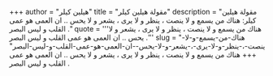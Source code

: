 +++
author = "هيلين كيلر"
title = "مقولة هيلين كيلر"
description = "مقولة هيلين كيلر: هناك من يسمع و لا ينصت ، ينظر و لا يرى ، يشعر و لا يحس .. ان العمى هو عمى القلب و ليس البصر ."
quote = '''هناك من يسمع و لا ينصت ، ينظر و لا يرى ، يشعر و لا يحس .. ان العمى هو عمى القلب و ليس البصر .'''
slug = "هناك-من-يسمع-و-لا-ينصت-،-ينظر-و-لا-يرى-،-يشعر-و-لا-يحس--ان-العمى-هو-عمى-القلب-و-ليس-البصر"
+++
هناك من يسمع و لا ينصت ، ينظر و لا يرى ، يشعر و لا يحس .. ان العمى هو عمى القلب و ليس البصر .
